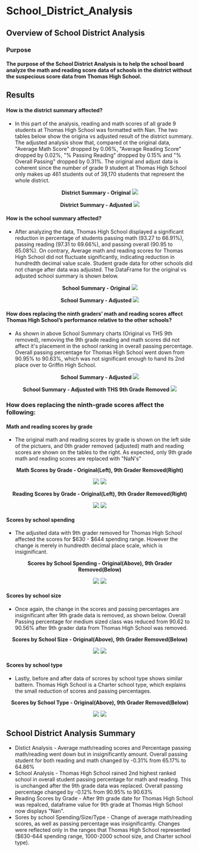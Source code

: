 # School_District_Analysis

## Overview of School District Analysis

### Purpose

#### The purpose of the School District Analysis is to help the school board analyze the math and reading score data of schools in the district without the suspecious score data from Thomas High School.

## Results

#### How is the district summary affected?
- In this part of the analysis, reading and math scores of all grade 9 students at Thomas High School was formatted with Nan. The two tables below show the origina vs adjusted result of the district summary. The adjusted analysis show that, compared ot the original data, "Average Math Score" dropped by 0.06%, "Average Reading Score" dropped by 0.02%, "% Passing Reading" dropped by 0.15% and "% Overall Passing" dropped by 0.31%. The original and adjust data is coherent since the number of grade 9 student at Thomas High School only makes up 461 students out of 39,170 students that represent the whole district.

<p align="center">
<b>District Summary - Original</b>
    <img src="https://raw.githubusercontent.com/davidbaek90/School_District_Analysis/main/Resources/district_summary_before.JPG">
</p>
<p align="center">
<b>District Summary - Adjusted</b>
    <img src="https://raw.githubusercontent.com/davidbaek90/School_District_Analysis/main/Resources/district_summary_after.JPG">
</p>

#### How is the school summary affected?
- After analyzing the data, Thomas High School displayed a significant reduction in percentage of students passing math (93.27 to 66.91%), passing reading (97.31 to 69.66%), and passing overall (90.95 to 65.08%). On contrary, Average math and reading scores for Thomas High School did not fluctuate significantly, indicating reduction in hundredth decimal value scale. Student grade data for other schools did not change after data was adjusted. The DataFrame for the original vs adjusted school summary is shown below.

<p align="center">
<b>School Summary - Original</b>
  <img src="https://raw.githubusercontent.com/davidbaek90/School_District_Analysis/main/Resources/school_summary_before.JPG">
</p>
<p align="center">
<b>School Summary - Adjusted</b>
  <img src="https://raw.githubusercontent.com/davidbaek90/School_District_Analysis/main/Resources/school_summary_after.JPG">
</p>

#### How does replacing the ninth graders’ math and reading scores affect Thomas High School’s performance relative to the other schools?
- As shown in above School Summary charts (Original vs THS 9th removed), removing the 9th grade reading and math scores did not affect it's placement in the school ranking in overall passing percentage. Overall passing percentage for Thomas High School went down from 90.95% to 90.63%, which was not significant enough to hand its 2nd place over to Griffin High School.

<p align="center">
<b>School Summary - Adjusted</b>
  <img src="https://raw.githubusercontent.com/davidbaek90/School_District_Analysis/main/Resources/top_ten_summary_before.JPG">
</p>

<p align="center">
<b>School Summary - Adjusted with THS 9th Grade Removed</b>
  <img src="https://raw.githubusercontent.com/davidbaek90/School_District_Analysis/main/Resources/top_ten_summary_after.JPG">
</p>

### How does replacing the ninth-grade scores affect the following:
#### Math and reading scores by grade
- The original math and reading scores by grade is shown on the left side of the pictuers, and 0th grader removed (adjusted) math and reading scores are shown on the tables to the right. As expected, only 9th grade math and reading scores are replaced with "NaN's"

<p align="center">
<b>Math Scores by Grade - Original(Left), 9th Grader Removed(Right)</b>
</p>
<p align="center">
  <img src="https://raw.githubusercontent.com/davidbaek90/School_District_Analysis/main/Resources/math_score_by_grade_before.JPG">
  <img src="https://raw.githubusercontent.com/davidbaek90/School_District_Analysis/main/Resources/math_score_by_grade_after.JPG"> 
</p>

<p align="center">
<b>Reading Scores by Grade - Original(Left), 9th Grader Removed(Right)</b>
</p>
<p align="center">  
  <img src="https://raw.githubusercontent.com/davidbaek90/School_District_Analysis/main/Resources/reading_score_by_grade_before.JPG">
  <img src="https://raw.githubusercontent.com/davidbaek90/School_District_Analysis/main/Resources/reading_score_by_grade_after.JPG">
</p>
  
#### Scores by school spending
- The adjusted data with 9th grader removed for Thomas High School affected the scores for $630 - $644 spending range. However the change is merely in hundredth decimal place scale, which is insiginificant.

<p align="center">
<b>Scores by School Spending - Original(Above), 9th Grader Removed(Below)</b>
</p>
<p align="center">  
  <img src="https://raw.githubusercontent.com/davidbaek90/School_District_Analysis/main/Resources/scores_by_school_spending_before.JPG">
  <img src="https://raw.githubusercontent.com/davidbaek90/School_District_Analysis/main/Resources/scores_by_school_spending_after.JPG">
</p>

#### Scores by school size
- Once again, the change in the scores and passing percentages are insignificant after 9th grade data is removed, as shown below. Overall Passing percentage for medium sized class was reduced from 90.62 to 90.56% after 9th grader data from Thomas High School was removed.
  
<p align="center">
<b>Scores by School Size - Original(Above), 9th Grader Removed(Below)</b>
</p>
<p align="center">  
  <img src="https://raw.githubusercontent.com/davidbaek90/School_District_Analysis/main/Resources/scores_by_size_before.JPG">
  <img src="https://raw.githubusercontent.com/davidbaek90/School_District_Analysis/main/Resources/scores_by_size_after.JPG">
</p>

#### Scores by school type
- Lastly, before and after data of scrores by school type shows similar battern. Thomas High School is a Charter school type, which explains the small reduction of scores and passing percentages.

<p align="center">
<b>Scores by School Type - Original(Above), 9th Grader Removed(Below)</b>
</p>
<p align="center">  
  <img src="https://raw.githubusercontent.com/davidbaek90/School_District_Analysis/main/Resources/scores_by_type_before.JPG">
  <img src="https://raw.githubusercontent.com/davidbaek90/School_District_Analysis/main/Resources/scores_by_type_after.JPG">
</p>

## School District Analysis Summary
- Distict Analysis - Average math/reading scores and Percentage passing math/reading went down but in insignificantly amount. Overall passing student for both reading and math changed by -0.31% from 65.17% to 64.86%
- School Analysis - Thomas High School rained 2nd highest ranked school in overall student passing percentage for math and reading. This is unchanged after the 9th grade data was replaced. Overall passing percentage changed by -0.12% from 90.95% to 90.63%
- Reading Scores by Grade - After 9th grade date for Thomas High School was repalced, dataframe value for 9th grade at Thomas High School now displays "Nan".
- Sores by school Spending/Size/Type - Change of average math/reading scores, as well as passing percentage was insignificantly. Changes were reflected only in the ranges that Thomas High School represented ($630-644 spending range, 1000-2000 school size, and Charter school type).

